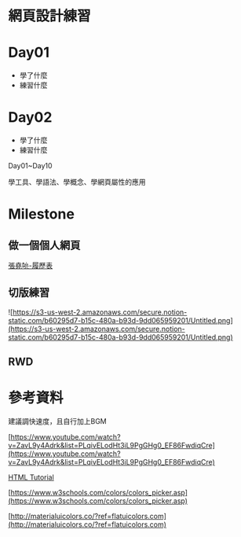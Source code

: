 # 網頁設計練習
# Day01

- 學了什麼
- 練習什麼

# Day02

- 學了什麼
- 練習什麼

Day01~Day10 

學工具、學語法、學概念、學網頁屬性的應用

# Milestone

## 做一個個人網頁

[張堯喨-履歷表](https://e30153015.github.io/Resume/)

## 切版練習

![https://s3-us-west-2.amazonaws.com/secure.notion-static.com/b60295d7-b15c-480a-b93d-9dd065959201/Untitled.png](https://s3-us-west-2.amazonaws.com/secure.notion-static.com/b60295d7-b15c-480a-b93d-9dd065959201/Untitled.png)

## RWD

# 參考資料

建議調快速度，且自行加上BGM

[https://www.youtube.com/watch?v=ZavL9y4Adrk&list=PLqivELodHt3iL9PgGHg0_EF86FwdiqCre](https://www.youtube.com/watch?v=ZavL9y4Adrk&list=PLqivELodHt3iL9PgGHg0_EF86FwdiqCre)

[HTML Tutorial](https://www.w3schools.com/html/default.asp)

[https://www.w3schools.com/colors/colors_picker.asp](https://www.w3schools.com/colors/colors_picker.asp)

[http://materialuicolors.co/?ref=flatuicolors.com](http://materialuicolors.co/?ref=flatuicolors.com)